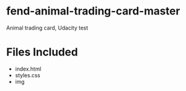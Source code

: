 # fend-animal-trading-card-master
Animal trading card, Udacity test

# Files Included

* index.html
* styles.css
* img
